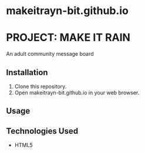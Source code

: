 # makeitrayn-bit.github.io
# PROJECT: MAKE IT RAIN

An adult community message board

## Installation

1. Clone this repository.
2. Open makeitrayn-bit.github.io in your web browser.

## Usage


## Technologies Used

- HTML5
